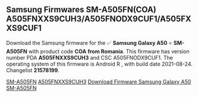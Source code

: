 <h2>Samsung Firmwares SM-A505FN(COA) A505FNXXS9CUH3/A505FNODX9CUF1/A505FXXS9CUF1</h2>
Download the Samsung firmware for the ✅ <strong>Samsung Galaxy A50 </strong> ⭐ <strong>SM-A505FN</strong> with product code <strong>COA</strong> <strong> from Romania</strong>. This firmware has version number PDA <strong>A505FNXXS9CUH3</strong> and CSC A505FNODX9CUF1. The operating system of this firmware is Android R , with build date 2021-08-24. Changelist <strong>21578199</strong>.


[SM-A505FN](https://samfirm.shop/samsung/model/SM-A505FN)
[A505FNXXS9CUH3](https://samfirm.shop/samsung/pda/A505FNXXS9CUH3)
[Download Firmware Samsung Galaxy A50 SM-A505FN](https://samfirm.shop/samsung/firmware/451271)
